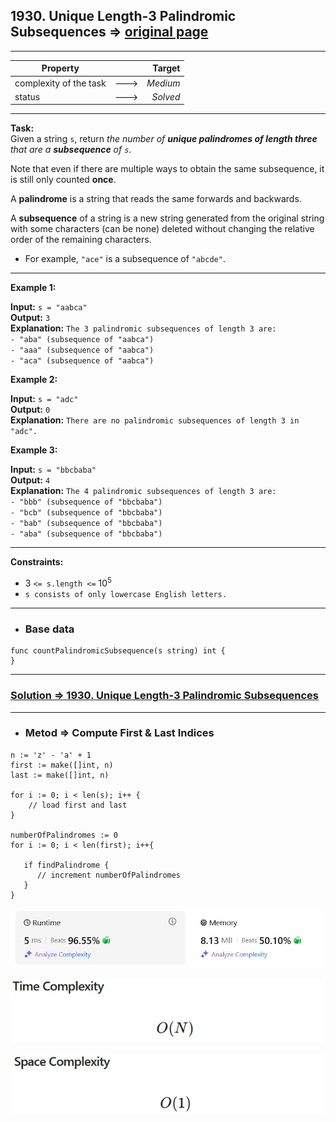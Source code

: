 ## 1930. Unique Length-3 Palindromic Subsequences => [original page](https://leetcode.com/problems/unique-length-3-palindromic-subsequences/description/ "https://leetcode.com/problems/unique-length-3-palindromic-subsequences/description/")

---
| Property               |      |   Target |              
|------------------------|:----:|---------:|
| complexity of the task | ---> | _Medium_ |
| status                 | ---> | _Solved_ |

---
**Task:**  
Given a string `s`, return _the number of **unique palindromes of length three** that are a **subsequence** of `s`_.

Note that even if there are multiple ways to obtain the same subsequence, it is still only counted **once**.

A **palindrome** is a string that reads the same forwards and backwards.

A **subsequence** of a string is a new string generated from the original string with some characters (can be none) deleted without changing the relative order of the remaining characters.

   * For example, `"ace"` is a subsequence of `"abcde"`.

---
**Example 1:**

**Input:** `s = "aabca"`  
**Output:** `3`  
**Explanation:** `The 3 palindromic subsequences of length 3 are:`  
`- "aba" (subsequence of "aabca")`  
`- "aaa" (subsequence of "aabca")`  
`- "aca" (subsequence of "aabca")`  

**Example 2:**

**Input:** `s = "adc"`  
**Output:** `0`  
**Explanation:** `There are no palindromic subsequences of length 3 in "adc".`  

**Example 3:**

**Input:** `s = "bbcbaba"`  
**Output:** `4`  
**Explanation:** `The 4 palindromic subsequences of length 3 are:`  
`- "bbb" (subsequence of "bbcbaba")`  
`- "bcb" (subsequence of "bbcbaba")`  
`- "bab" (subsequence of "bbcbaba")`  
`- "aba" (subsequence of "bbcbaba")`  

---
**Constraints:**

   * $3$ `<= s.length <=` $10^5$
   * `s consists of only lowercase English letters.`
 
---
* ### Base data

```Golang
func countPalindromicSubsequence(s string) int {
}
```

---
### [Solution => 1930. Unique Length-3 Palindromic Subsequences](https://github.com/Ekvo/Leetcode-problems/blob/main/Leetcode-Problems-List/1930-Unique-Length-3-Palindromic-Subsequences/leetcodeoneninethreezero.go "https://github.com/Ekvo/Leetcode-problems/blob/main/Leetcode-Problems-List/1930-Unique-Length-3-Palindromic-Subsequences/leetcodeoneninethreezero.go")

---
* ### Metod => Compute First & Last Indices
```Golang
n := 'z' - 'a' + 1
first := make([]int, n)
last := make([]int, n)

for i := 0; i < len(s); i++ {	
	// load first and last	
}

numberOfPalindromes := 0
for i := 0; i < len(first); i++{
	
   if findPalindrome {
      // increment numberOfPalindromes
   } 
}
```

![submit](https://github.com/Ekvo/Leetcode-problems/blob/main/Leetcode-Problems-Submit-Screenshots/1930-Unique-Length-3-Palindromic-Subsequences.jpg)

![submit](https://github.com/Ekvo/Leetcode-problems/blob/main/Leetcode-Problems-Submit-Screenshots/1930-Unique-Length-3-Palindromic-Subsequences_Time.jpg)

![submit](https://github.com/Ekvo/Leetcode-problems/blob/main/Leetcode-Problems-Submit-Screenshots/1930-Unique-Length-3-Palindromic-Subsequences_Space.jpg)
